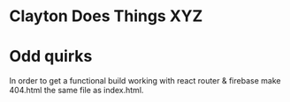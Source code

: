 # Clayton Does Things XYZ

# Odd quirks

In order to get a functional build working with react router & firebase make 404.html the same file as index.html.